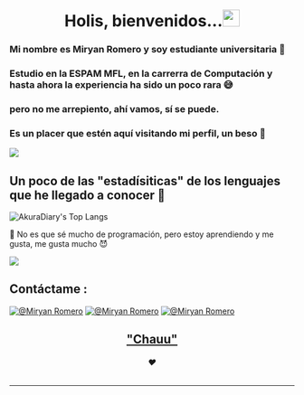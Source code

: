 <h1 align="center">Holis, bienvenidos...<img src="https://github.com/souvikguria98/souvikguria98/blob/master/Hi.gif" width="30"> </h1>

### Mi nombre es Miryan Romero y soy estudiante universitaria 💅

### Estudio en la ESPAM MFL, en la carrerra de Computación y hasta ahora la experiencia ha sido un poco rara 😅
### pero no me arrepiento, ahí vamos, sí se puede.
### Es un placer que estén aquí visitando mi perfil, un beso 💋

<a href="https://www.youtube.com/watch?v=dQw4w9WgXcQ"><img src="https://user-images.githubusercontent.com/73097560/115834477-dbab4500-a447-11eb-908a-139a6edaec5c.gif"></a>

## Un poco de las "estadísiticas" de los lenguajes que he llegado a conocer 🚀
![AkuraDiary's Top Langs](https://github-readme-stats.vercel.app/api/top-langs/?username=AkuraDiary&theme=tokyonight&layout=compact)

🌱 No es que sé mucho de programación, pero estoy aprendiendo y me gusta, me gusta mucho 😈

<a href="https://www.youtube.com/watch?v=dQw4w9WgXcQ"><img src="https://user-images.githubusercontent.com/73097560/115834477-dbab4500-a447-11eb-908a-139a6edaec5c.gif"></a>

## Contáctame : 
[![@Miryan Romero ](https://img.icons8.com/fluency/48/000000/instagram-new.png "@Miryan Romero ")](https://www.instagram.com/miiry_0312/profilecard/?igsh=MTJ1d2hyYWQ0dThrcw==) [![@Miryan Romero ](https://img.icons8.com/fluency/48/000000/facebook.png "@Miryan Romero ")](https://www.facebook.com/share/MDkGBrd2Tz3jreLR/) [![@Miryan Romero ](https://img.icons8.com/fluency/48/000000/linkedin.png "@Miryan Romero")](https://www.linkedin.com/in/michy-romero-b93656339/)

<h2 align="center"><a href="https://youtu.be/frszEJb0aOo?t=4">"Chauu"</a></h2>
<h6 align="center">❤️</h6>

------

<!--
**AkuraDiary/AkuraDIary** is a ✨ _special_ ✨ repository because its `README.md` (this file) appears on your GitHub profile.

Here are some ideas to get you started:

- 🔭 I’m currently working on ...
- 🌱 I’m currently learning ...
- 👯 I’m looking to collaborate on ...
- 🤔 I’m looking for help with ...
- 💬 Ask me about ...
- 📫 How to reach me: ...
- 😄 Pronouns: ...
- ⚡ Fun fact: ...
-->
